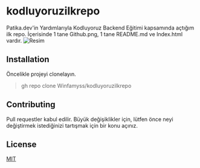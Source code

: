 # kodluyoruzilkrepo
Patika.dev'in Yardımlarıyla
Kodluyoruz Backend Eğitimi kapsamında açtığım ilk repo.
İçerisinde 1 tane Github.png, 1 tane README.md ve Index.html vardır.
![Resim](https://github.com/Winfamyss/kodluyoruzilkrepo/blob/main/Github.png)
## Installation
Öncelikle projeyi clonelayın.
> gh repo clone Winfamyss/kodluyoruzilkrepo
## Contributing
Pull requestler kabul edilir. Büyük değişiklikler için, lütfen önce neyi değiştirmek istediğinizi tartışmak için bir konu açınız.
## License
[MIT](https://choosealicense.com/licenses/mit/)
